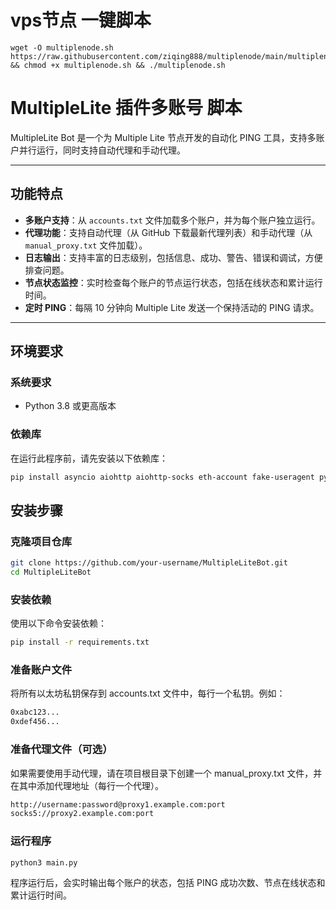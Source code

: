 # vps节点 一键脚本
```
wget -O multiplenode.sh https://raw.githubusercontent.com/ziqing888/multiplenode/main/multiplenode.sh && chmod +x multiplenode.sh && ./multiplenode.sh
```

# MultipleLite 插件多账号 脚本

MultipleLite Bot 是一个为 Multiple Lite 节点开发的自动化 PING 工具，支持多账户并行运行，同时支持自动代理和手动代理。

---

## 功能特点

- **多账户支持**：从 `accounts.txt` 文件加载多个账户，并为每个账户独立运行。
- **代理功能**：支持自动代理（从 GitHub 下载最新代理列表）和手动代理（从 `manual_proxy.txt` 文件加载）。
- **日志输出**：支持丰富的日志级别，包括信息、成功、警告、错误和调试，方便排查问题。
- **节点状态监控**：实时检查每个账户的节点运行状态，包括在线状态和累计运行时间。
- **定时 PING**：每隔 10 分钟向 Multiple Lite 发送一个保持活动的 PING 请求。

---

## 环境要求

### 系统要求
- Python 3.8 或更高版本

### 依赖库

在运行此程序前，请先安装以下依赖库：

```bash
pip install asyncio aiohttp aiohttp-socks eth-account fake-useragent pytz colorama halo
```
## 安装步骤
### 克隆项目仓库
```bash
git clone https://github.com/your-username/MultipleLiteBot.git
cd MultipleLiteBot
```
### 安装依赖
使用以下命令安装依赖：
```bash
pip install -r requirements.txt
```
### 准备账户文件
将所有以太坊私钥保存到 accounts.txt 文件中，每行一个私钥。例如：
```bash
0xabc123...
0xdef456...
```
### 准备代理文件（可选）
如果需要使用手动代理，请在项目根目录下创建一个 manual_proxy.txt 文件，并在其中添加代理地址（每行一个代理）。
```bash
http://username:password@proxy1.example.com:port
socks5://proxy2.example.com:port
```
### 运行程序
```bash
python3 main.py
```
程序运行后，会实时输出每个账户的状态，包括 PING 成功次数、节点在线状态和累计运行时间。
